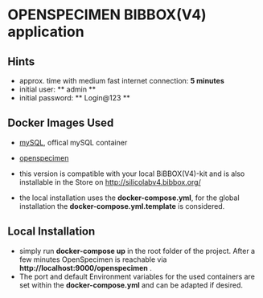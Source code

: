 # OPENSPECIMEN BIBBOX(V4) application

## Hints
* approx. time with medium fast internet connection: **5 minutes**
* initial user: ** admin **
* initial password: ** Login@123 **

## Docker Images Used 
 * [mySQL](https://hub.docker.com/_/mysql/), offical mySQL container
 * [openspecimen](https://hub.docker.com/r/bibbox/openspecimen/tags)
 
* this version is compatible with your local BiBBOX(V4)-kit and is also installable in the Store on http://silicolabv4.bibbox.org/
* the local installation uses the **docker-compose.yml**, for the global installation the **docker-compose.yml.template** is considered.

## Local Installation
* simply run **docker-compose up** in the root folder of the project. After a few minutes OpenSpecimen is reachable via **http://localhost:9000/openspecimen** .
* The port and default Environment variables for the used containers are set within the **docker-compose.yml** and can be adapted if desired.

